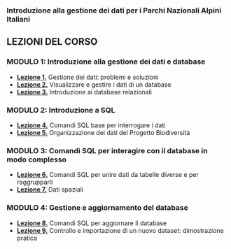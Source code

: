 ### Introduzione alla gestione dei dati per i Parchi Nazionali Alpini Italiani
## LEZIONI DEL CORSO

### MODULO 1: Introduzione alla gestione dei dati e database  
* [**Lezione 1.**](https://github.com/feurbano/gestione_dati_parchi/blob/master/lezioni/lezione_01.md) Gestione dei dati: problemi e soluzioni
* [**Lezione 2.**](https://github.com/feurbano/gestione_dati_parchi/blob/master/lezioni/lezione_02.md) Visualizzare e gestire i dati di un database
* [**Lezione 3.**](https://github.com/feurbano/gestione_dati_parchi/blob/master/lezioni/lezione_03.md) Introduzione ai database relazionali

### MODULO 2: Introduzione a SQL
* [**Lezione 4.**](https://github.com/feurbano/gestione_dati_parchi/blob/master/lezioni/lezione_04.md) Comandi SQL base per interrogare i dati
* [**Lezione 5.**](https://github.com/feurbano/gestione_dati_parchi/blob/master/lezioni/lezione_05.md) Organizzazione dei dati del Progetto Biodiversità

### MODULO 3: Comandi SQL per interagire con il database in modo complesso
* [**Lezione 6.**](https://github.com/feurbano/gestione_dati_parchi/blob/master/lezioni/lezione_06.md) Comandi SQL per unire dati da tabelle diverse e per raggrupparli
* [**Lezione 7.**](https://github.com/feurbano/gestione_dati_parchi/blob/master/lezioni/lezione_07.md) Dati spaziali

### MODULO 4: Gestione e aggiornamento del database
* [**Lezione 8.**](https://github.com/feurbano/gestione_dati_parchi/blob/master/lezioni/lezione_8.md) Comandi SQL per aggiornare il database
* [**Lezione 9.**](https://github.com/feurbano/gestione_dati_parchi/blob/master/lezioni/lezione_9.md) Controllo e importazione di un nuovo dataset: dimostrazione pratica
